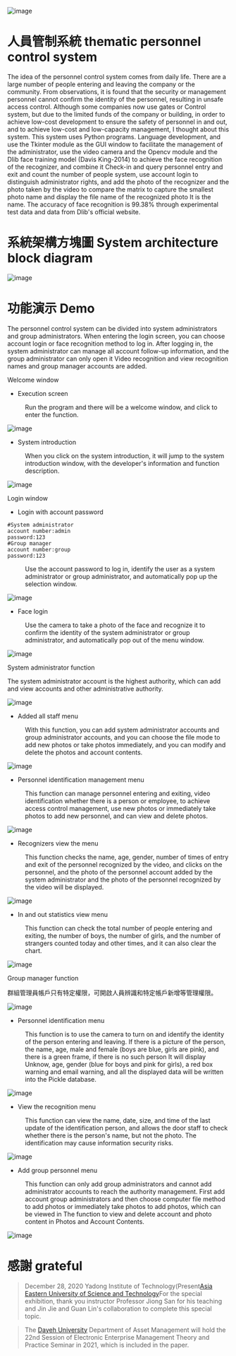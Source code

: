 ![image](https://github.com/GuanLinHu/thematic-personnel-control-system/blob/5272c4c475b8283b5f5a860341cae32dec765efd/Github%20picture/Welcome%20window.jpg)
# 人員管制系統 thematic personnel control system
<h>The idea of the personnel control system comes from daily life. There are a large number of people entering and leaving the company or the community. From observations, it is found that the security or management personnel cannot confirm the identity of the personnel, resulting in unsafe access control. Although some companies now use gates or Control system, but due to the limited funds of the company or building, in order to achieve low-cost development to ensure the safety of personnel in and out, and to achieve low-cost and low-capacity management, I thought about this system. This system uses Python programs. Language development, and use the Tkinter module as the GUI window to facilitate the management of the administrator, use the video camera and the Opencv module and the Dlib face training model (Davis King-2014) to achieve the face recognition of the recognizer, and combine it Check-in and query personnel entry and exit and count the number of people system, use account login to distinguish administrator rights, and add the photo of the recognizer and the photo taken by the video to compare the matrix to capture the smallest photo name and display the file name of the recognized photo It is the name. The accuracy of face recognition is 99.38% through experimental test data and data from Dlib's official website.</h>
# 系統架構方塊圖 System architecture block diagram
![image](https://github.com/GuanLinHu/thematic-personnel-control-system/blob/5272c4c475b8283b5f5a860341cae32dec765efd/Github%20picture/flow%20chart.png)
# 功能演示 Demo
<h>The personnel control system can be divided into system administrators and group administrators. When entering the login screen, you can choose account login or face recognition method to log in. After logging in, the system administrator can manage all account follow-up information, and the group administrator can only open it Video recognition and view recognition names and group manager accounts are added.</h>
<dl>
  <dt>Welcome window</dt>
  
  * Execution screen
  <dd>Run the program and there will be a welcome window, and click to enter the function.</dd>
  
  ![image](https://github.com/GuanLinHu/thematic-personnel-control-system/blob/5272c4c475b8283b5f5a860341cae32dec765efd/Github%20picture/Welcome%20window.jpg)
  
  * System introduction
  
  <dd>When you click on the system introduction, it will jump to the system introduction window, with the developer's information and function description.</dd>
  
  ![image](https://github.com/GuanLinHu/thematic-personnel-control-system/blob/5272c4c475b8283b5f5a860341cae32dec765efd/Github%20picture/System%20introduction%20window.png)
  
  <dt>Login window</dt>
  
  * Login with account password
   
   ```
  #System administrator
  account number:admin
  password:123
  #Group manager
  account number:group
  password:123
  ```
  <dd>Use the account password to log in, identify the user as a system administrator or group administrator, and automatically pop up the selection window.</dd>
  
  ![image](https://github.com/GuanLinHu/thematic-personnel-control-system/blob/5272c4c475b8283b5f5a860341cae32dec765efd/Github%20picture/Login%20window.png)
  
  * Face login
  
  <dd>Use the camera to take a photo of the face and recognize it to confirm the identity of the system administrator or group administrator, and automatically pop out of the menu window.</dd>
  
  ![image](https://github.com/GuanLinHu/thematic-personnel-control-system/blob/5272c4c475b8283b5f5a860341cae32dec765efd/Github%20picture/Face%20login%20window.jpg)
  
  
  <dt>System administrator function</dt>
   
  <h>The system administrator account is the highest authority, which can add and view accounts and other administrative authority.</h>
  
  ![image](https://github.com/GuanLinHu/thematic-personnel-control-system/blob/5272c4c475b8283b5f5a860341cae32dec765efd/Github%20picture/System%20administrator%20function%20menu.png)

   * Added all staff menu
  
  <dd>With this function, you can add system administrator accounts and group administrator accounts, and you can choose the file mode to add new photos or take photos immediately, and you can modify and delete the photos and account contents.</dd>
  
  ![image](https://github.com/GuanLinHu/thematic-personnel-control-system/blob/5272c4c475b8283b5f5a860341cae32dec765efd/Github%20picture/Account%20management%20for%20all%20personnel.PNG)
  
  * Personnel identification management menu
  
  <dd>This function can manage personnel entering and exiting, video identification whether there is a person or employee, to achieve access control management, use new photos or immediately take photos to add new personnel, and can view and delete photos.</dd>
  
  ![image](https://github.com/GuanLinHu/thematic-personnel-control-system/blob/5272c4c475b8283b5f5a860341cae32dec765efd/Github%20picture/Personnel%20access%20identification%20addition%20and%20management.png)
  
   * Recognizers view the menu
  
  <dd>This function checks the name, age, gender, number of times of entry and exit of the personnel recognized by the video, and clicks on the personnel, and the photo of the personnel account added by the system administrator and the photo of the personnel recognized by the video will be displayed.</dd>
  
  ![image](https://github.com/GuanLinHu/thematic-personnel-control-system/blob/5272c4c475b8283b5f5a860341cae32dec765efd/Github%20picture/Identifier%20information%20view.png)
  
  * In and out statistics view menu
  
  <dd>This function can check the total number of people entering and exiting, the number of boys, the number of girls, and the number of strangers counted today and other times, and it can also clear the chart.</dd>
  
  ![image](https://github.com/GuanLinHu/thematic-personnel-control-system/blob/4c029af309a3e890b27adfaba4daad67c6f552b6/Github%20picture/Access%20statistics%20view.png)
  
   <dt>Group manager function</dt>
   
  <h>群組管理員帳戶只有特定權限，可開啟人員辨識和特定帳戶新增等管理權限。</h>
  
  ![image](https://github.com/GuanLinHu/thematic-personnel-control-system/blob/4c029af309a3e890b27adfaba4daad67c6f552b6/Github%20picture/Group%20manager%20function%20menu.png)
  
  * Personnel identification menu
  
  <dd>This function is to use the camera to turn on and identify the identity of the person entering and leaving. If there is a picture of the person, the name, age, male and female (boys are blue, girls are pink), and there is a green frame, if there is no such person It will display Unknow, age, gender (blue for boys and pink for girls), a red box warning and email warning, and all the displayed data will be written into the Pickle database.</dd>
  
  ![image](https://github.com/GuanLinHu/thematic-personnel-control-system/blob/4c029af309a3e890b27adfaba4daad67c6f552b6/Github%20picture/Personnel%20identification%20correct%20and%20wrong%20and%20Email%20warning.PNG)
  
  
   * View the recognition menu
  
  <dd>This function can view the name, date, size, and time of the last update of the identification person, and allows the door staff to check whether there is the person's name, but not the photo. The identification may cause information security risks.</dd>
  
  ![image](https://github.com/GuanLinHu/thematic-personnel-control-system/blob/4c029af309a3e890b27adfaba4daad67c6f552b6/Github%20picture/View%20identification%20personnel%20information.png)
  
   * Add group personnel menu
  
  <dd>This function can only add group administrators and cannot add administrator accounts to reach the authority management. First add account group administrators and then choose computer file method to add photos or immediately take photos to add photos, which can be viewed in The function to view and delete account and photo content in Photos and Account Contents.</dd>
  
  ![image](https://github.com/GuanLinHu/thematic-personnel-control-system/blob/4c029af309a3e890b27adfaba4daad67c6f552b6/Github%20picture/Add%20group%20account%20function.png)
  
  # 感謝 grateful
   >December 28, 2020 Yadong Institute of Technology(Present[Asia Eastern University of Science and Technology](https://www.aeust.edu.tw/)For the special exhibition, thank you instructor Professor Jiong San for his teaching and Jin Jie and Guan Lin's collaboration to complete this special topic.
   
   >The [Dayeh University](https://www.dyu.edu.tw/) Department of Asset Management will hold the 22nd Session of Electronic Enterprise Management Theory and Practice Seminar in 2021, which is included in the paper.
  </dl>

